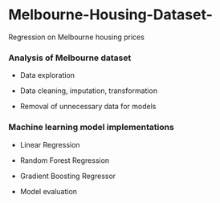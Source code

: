 # Melbourne-Housing-Dataset-
Regression on Melbourne housing prices

### Analysis of Melbourne dataset

* Data exploration

* Data cleaning, imputation, transformation

* Removal of unnecessary data for models


### Machine learning model implementations

* Linear Regression

* Random Forest Regression

* Gradient Boosting Regressor

* Model evaluation